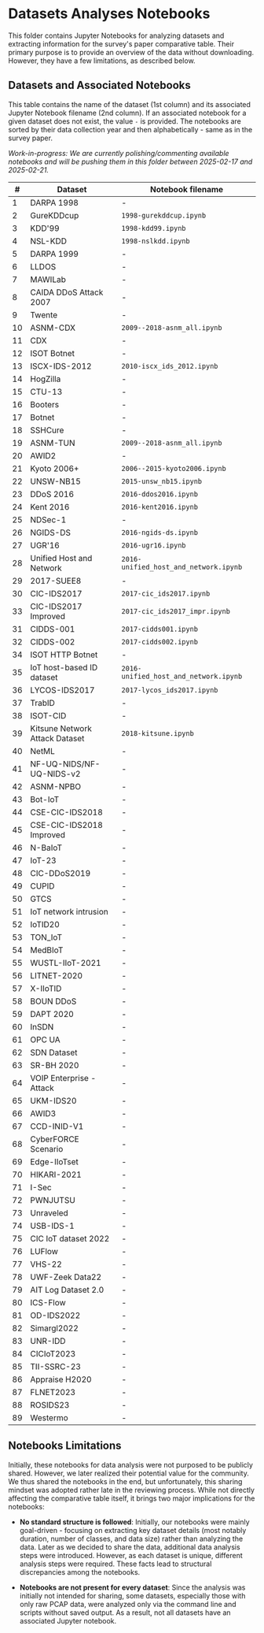 # Datasets Analyses Notebooks

This folder contains Jupyter Notebooks for analyzing datasets and extracting information for the survey's paper comparative table. Their primary purpose is to provide an overview of the data without downloading. However, they have a few limitations, as described below.

## Datasets and Associated Notebooks

This table contains the name of the dataset (1st column) and its associated Jupyter Notebook filename (2nd column). If an associated notebook for a given dataset does not exist, the value `-` is provided. The notebooks are sorted by their data collection year and then alphabetically - same as in the survey paper.

_Work-in-progress: We are currently polishing/commenting available notebooks and will be pushing them in this folder between 2025-02-17 and 2025-02-21._

| #   | **Dataset**                    | **Notebook filename**            |
| --- | ------------------------------ | -------------------------------- |
| 1   | DARPA 1998                     | - |
| 2   | GureKDDcup                     | `1998-gurekddcup.ipynb` |
| 3   | KDD'99                         | `1998-kdd99.ipynb` |
| 4   | NSL-KDD                        | `1998-nslkdd.ipynb` |
| 5   | DARPA 1999                     | - |
| 6   | LLDOS                          | - |
| 7   | MAWILab                        | - |
| 8   | CAIDA DDoS Attack 2007         | - |
| 9   | Twente                         | - |
| 10  | ASNM-CDX                       | `2009--2018-asnm_all.ipynb` |
| 11  | CDX                            | - |
| 12  | ISOT Botnet                    | - |
| 13  | ISCX-IDS-2012                  | `2010-iscx_ids_2012.ipynb` |
| 14  | HogZilla                       | - |
| 15  | CTU-13                         | - |
| 16  | Booters                        | - |
| 17  | Botnet                         | - |
| 18  | SSHCure                        | - |
| 19  | ASNM-TUN                       | `2009--2018-asnm_all.ipynb` |
| 20  | AWID2                          | - |
| 21  | Kyoto 2006+                    | `2006--2015-kyoto2006.ipynb` |
| 22  | UNSW-NB15                      | `2015-unsw_nb15.ipynb` |
| 23  | DDoS 2016                      | `2016-ddos2016.ipynb` |
| 24  | Kent 2016                      | `2016-kent2016.ipynb` |
| 25  | NDSec-1                        | - |
| 26  | NGIDS-DS                       | `2016-ngids-ds.ipynb` |
| 27  | UGR'16                         | `2016-ugr16.ipynb` |
| 28  | Unified Host and Network       | `2016-unified_host_and_network.ipynb` |
| 29  | 2017-SUEE8                     | - |
| 30  | CIC-IDS2017                    | `2017-cic_ids2017.ipynb` |
| 33  | CIC-IDS2017 Improved           | `2017-cic_ids2017_impr.ipynb` |
| 31  | CIDDS-001                      | `2017-cidds001.ipynb` |
| 32  | CIDDS-002                      | `2017-cidds002.ipynb` |
| 34  | ISOT HTTP Botnet               | - |
| 35  | IoT host-based ID dataset      | `2016-unified_host_and_network.ipynb` |
| 36  | LYCOS-IDS2017                  | `2017-lycos_ids2017.ipynb` |
| 37  | TrabID                         | - |
| 38  | ISOT-CID                       | - |
| 39  | Kitsune Network Attack Dataset | `2018-kitsune.ipynb` |
| 40  | NetML                          | - |
| 41  | NF-UQ-NIDS/NF-UQ-NIDS-v2       | - |
| 42  | ASNM-NPBO                      | - |
| 43  | Bot-IoT                        | - |
| 44  | CSE-CIC-IDS2018                | - |
| 45  | CSE-CIC-IDS2018 Improved       | - |
| 46  | N-BaIoT                        | - |
| 47  | IoT-23                         | - |
| 48  | CIC-DDoS2019                   | - |
| 49  | CUPID                          | - |
| 50  | GTCS                           | - |
| 51  | IoT network intrusion          | - |
| 52  | IoTID20                        | - |
| 53  | TON_IoT                        | - |
| 54  | MedBIoT                        | - |
| 55  | WUSTL-IIoT-2021                | - |
| 56  | LITNET-2020                    | - |
| 57  | X-IIoTID                       | - |
| 58  | BOUN DDoS                      | - |
| 59  | DAPT 2020                      | - |
| 60  | InSDN                          | - |
| 61  | OPC UA                         | - |
| 62  | SDN Dataset                    | - |
| 63  | SR-BH 2020                     | - |
| 64  | VOIP Enterprise - Attack       | - |
| 65  | UKM-IDS20                      | - |
| 66  | AWID3                          | - |
| 67  | CCD-INID-V1                    | - |
| 68  | CyberFORCE Scenario            | - |
| 69  | Edge-IIoTset                   | - |
| 70  | HIKARI-2021                    | - |
| 71  | I-Sec                          | - |
| 72  | PWNJUTSU                       | - |
| 73  | Unraveled                      | - |
| 74  | USB-IDS-1                      | - |
| 75  | CIC IoT dataset 2022           | - |
| 76  | LUFlow                         | - |
| 77  | VHS-22                         | - |
| 78  | UWF-Zeek Data22                | - |
| 79  | AIT Log Dataset 2.0            | - |
| 80  | ICS-Flow                       | - |
| 81  | OD-IDS2022                     | - |
| 82  | Simargl2022                    | - |
| 83  | UNR-IDD                        | - |
| 84  | CICIoT2023                     | - |
| 85  | TII-SSRC-23                    | - |
| 86  | Appraise H2020                 | - |
| 87  | FLNET2023                      | - |
| 88  | ROSIDS23                       | - |
| 89  | Westermo                       | - |

## Notebooks Limitations

Initially, these notebooks for data analysis were not purposed to be publicly shared. However, we later realized their potential value for the community. We thus shared the notebooks in the end, but unfortunately, this sharing mindset was adopted rather late in the reviewing process. While not directly affecting the comparative table itself, it brings two major implications for the notebooks:

* **No standard structure is followed**: Initially, our notebooks were mainly goal-driven - focusing on extracting key dataset details (most notably duration, number of classes, and data size) rather than analyzing the data. Later as we decided to share the data, additional data analysis steps were introduced. However, as each dataset is unique, different analysis steps were required. These facts lead to structural discrepancies among the notebooks.

* **Notebooks are not present for every dataset**: Since the analysis was initially not intended for sharing, some datasets, especially those with only raw PCAP data, were analyzed only via the command line and scripts without saved output. As a result, not all datasets have an associated Jupyter notebook.
